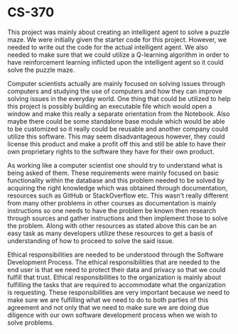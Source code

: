 # CS-370
This project was mainly about creating an intelligent agent to solve a puzzle maze. We were initially given the starter code for this project. However, we needed to write out the code for the actual intelligent agent. We also needed to make sure that we could utilize a Q-learning algorithm in order to have reinforcement learning inflicted upon the intelligent agent so it could solve the puzzle maze.

Computer scientists actually are mainly focused on solving issues through computers and studying the use of computers and how they can improve solving issues in the everyday world. One thing that could be utilized to help this project is possibly building an executable file which would open a window and make this really a separate orientation from the Notebook. Also maybe there could be some standalone base module which would be able to be customized so it really could be reusable and another company could utilize this software. This may seem disadvantageous however, they could license this product and make a profit off this and still be able to have their own proprietary rights to the software they have for their own product.

As working like a computer scientist one should try to understand what is being asked of them. These requirements were mainly focused on basic functionality within the database and this problem needed to be solved by acquiring the right knowledge which was obtained through documentation, resources such as GitHub or StackOverflow etc. This wasn't really different from many other problems in other courses as documentation is mainly instructions so one needs to have the problem be known then research through sources and gather instructions and then implement those to solve the problem. Along with other resources as stated above this can be an easy task as many developers utilize these resources to get a basis of understanding of how to proceed to solve the said issue.

Ethical responsibilities are needed to be understood through the Software Development Process. The ethical responsibilities that are needed to the end user is that we need to protect their data and privacy so that we could fulfill that trust. Ethical responsibilities to the organization is mainly about fulfilling the tasks that are required to accommodate what the organization is requesting. These responsibilities are very important because we need to make sure we are fulfilling what we need to do to both parties of this agreement and not only that we need to make sure we are doing due diligence with our own software development process when we wish to solve problems. 
